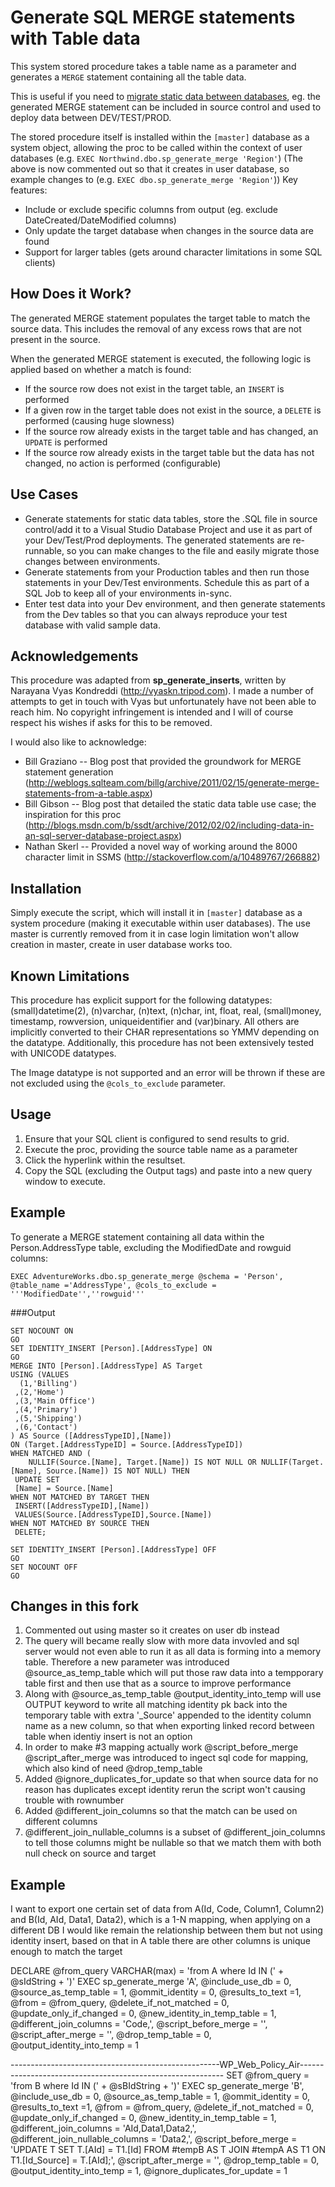 Generate SQL MERGE statements with Table data
=============================================

This system stored procedure takes a table name as a parameter and generates a `MERGE` statement containing all the table data. 

This is useful if you need to [migrate static data between databases](http://support.ready-roll.com/customer/portal/articles/437299-including-static-data-in-db-deployments), eg. the generated MERGE statement can be included in source control and used to deploy data between DEV/TEST/PROD.

The stored procedure itself is installed within the `[master]` database as a system object, allowing the proc to be called within the context of user databases (e.g. `EXEC Northwind.dbo.sp_generate_merge 'Region'`)
(The above is now commented out so that it creates in user database, so example changes to  (e.g. `EXEC dbo.sp_generate_merge 'Region'`))
Key features:

- Include or exclude specific columns from output (eg. exclude DateCreated/DateModified columns)
- Only update the target database when changes in the source data are found
- Support for larger tables (gets around character limitations in some SQL clients)


## How Does it Work?
The generated MERGE statement populates the target table to match the source data. This includes the removal of any excess rows that are not present in the source.

When the generated MERGE statement is executed, the following logic is applied based on whether a match is found:

- If the source row does not exist in the target table, an `INSERT` is performed
- If a given row in the target table does not exist in the source, a `DELETE` is performed (causing huge slowness)
- If the source row already exists in the target table and has changed, an `UPDATE` is performed
- If the source row already exists in the target table but the data has not changed, no action is performed (configurable)


## Use Cases
- Generate statements for static data tables, store the .SQL file in source control/add it to a Visual Studio Database Project and use it as part of your Dev/Test/Prod deployments. The generated statements are re-runnable, so you can make changes to the file and easily migrate those changes between environments. 
- Generate statements from your Production tables and then run those statements in your Dev/Test environments. Schedule this as part of a SQL Job to keep all of your environments in-sync. 
- Enter test data into your Dev environment, and then generate statements from the Dev tables so that you can always reproduce your test database with valid sample data.


## Acknowledgements
This procedure was adapted from **sp\_generate\_inserts**, written by Narayana Vyas Kondreddi (http://vyaskn.tripod.com). I made a number of attempts to get in touch with Vyas but unfortunately have not been able to reach him. No copyright infringement is intended and I will of course respect his wishes if asks for this to be removed.

I would also like to acknowledge:

- Bill Graziano -- Blog post that provided the groundwork for MERGE statement generation
 (http://weblogs.sqlteam.com/billg/archive/2011/02/15/generate-merge-statements-from-a-table.aspx)
- Bill Gibson  -- Blog post that detailed the static data table use case; the inspiration for this proc
 (http://blogs.msdn.com/b/ssdt/archive/2012/02/02/including-data-in-an-sql-server-database-project.aspx)
- Nathan Skerl -- Provided a novel way of working around the 8000 character limit in SSMS
 (http://stackoverflow.com/a/10489767/266882)
 
 
## Installation
Simply execute the script, which will install it in `[master]` database as a system procedure (making it executable within user databases).
The use master is currently removed from it in case login limitation won't allow creation in master, create in user database works too.

## Known Limitations
This procedure has explicit support for the following datatypes: (small)datetime(2), (n)varchar, (n)text, (n)char, int, float, real, (small)money, timestamp, rowversion, uniqueidentifier and (var)binary. All others are implicitly converted to their CHAR representations so YMMV depending on the datatype. Additionally, this procedure has not been extensively tested with UNICODE datatypes.

The Image datatype is not supported and an error will be thrown if these are not excluded using the `@cols_to_exclude` parameter.


## Usage
1. Ensure that your SQL client is configured to send results to grid.
2. Execute the proc, providing the source table name as a parameter
3. Click the hyperlink within the resultset.
4. Copy the SQL (excluding the Output tags) and paste into a new query window to execute.


## Example
To generate a MERGE statement containing all data within the Person.AddressType table, excluding the ModifiedDate and rowguid columns:

```
EXEC AdventureWorks.dbo.sp_generate_merge @schema = 'Person', @table_name ='AddressType', @cols_to_exclude = '''ModifiedDate'',''rowguid'''
```

###Output

```
SET NOCOUNT ON
GO 
SET IDENTITY_INSERT [Person].[AddressType] ON
GO
MERGE INTO [Person].[AddressType] AS Target
USING (VALUES
  (1,'Billing')
 ,(2,'Home')
 ,(3,'Main Office')
 ,(4,'Primary')
 ,(5,'Shipping')
 ,(6,'Contact')
) AS Source ([AddressTypeID],[Name])
ON (Target.[AddressTypeID] = Source.[AddressTypeID])
WHEN MATCHED AND (
    NULLIF(Source.[Name], Target.[Name]) IS NOT NULL OR NULLIF(Target.[Name], Source.[Name]) IS NOT NULL) THEN
 UPDATE SET
 [Name] = Source.[Name]
WHEN NOT MATCHED BY TARGET THEN
 INSERT([AddressTypeID],[Name])
 VALUES(Source.[AddressTypeID],Source.[Name])
WHEN NOT MATCHED BY SOURCE THEN 
 DELETE;

SET IDENTITY_INSERT [Person].[AddressType] OFF
GO
SET NOCOUNT OFF
GO
```
## Changes in this fork
1. Commented out using master so it creates on user db instead
2. The query will became really slow with more data invovled and sql server would not even able to run it as all data is forming into a memory table. Therefore a new parameter was introduced @source_as_temp_table which will put those raw data into a tempporary table first and then use that as a source to improve performance
3. Along with @source_as_temp_table @output_identity_into_temp will use OUTPUT keyword to write all matching identity pk back into the temporary table with extra '_Source' appended to the identity column name as a new column, so that when exporting linked record between table when identiy insert is not an option
4. In order to make #3 mapping actually work @script_before_merge @script_after_merge was introduced to ingect sql code for mapping, which also kind of need @drop_temp_table
5. Added @ignore_duplicates_for_update so that when source data for no reason has duplicates except identity rerun the script won't causing trouble with rownumber
6. Added @different_join_columns so that the match can be used on different columns
7. @different_join_nullable_columns is a subset of @different_join_columns to tell those columns might be nullable so that we match them with both null check on source and target

## Example

I want to export one certain set of data from A(Id, Code, Column1, Column2) and B(Id, AId, Data1, Data2), which is a 1-N mapping, when applying on a different DB I would like remain the relationship between them but not using identity insert, based on that in A table there are other columns is unique enough to match the target

DECLARE @from_query VARCHAR(max) = 'from A where Id IN (' + @sIdString + ')'
EXEC sp_generate_merge 'A', @include_use_db = 0,  @source_as_temp_table = 1, @ommit_identity = 0, @results_to_text =1,
		@from = @from_query, @delete_if_not_matched = 0, @update_only_if_changed = 0,
		@new_identity_in_temp_table = 1, @different_join_columns = 'Code,',
 		@script_before_merge = '',
		@script_after_merge = '',
		@drop_temp_table = 0, @output_identity_into_temp = 1

----------------------------------------------------WP_Web_Policy_Air-----------------------------------------------------------
SET @from_query = 'from B where Id IN (' + @sBIdString + ')'
EXEC sp_generate_merge 'B', @include_use_db = 0,  @source_as_temp_table = 1, @ommit_identity = 0, @results_to_text =1,
		@from = @from_query, @delete_if_not_matched = 0,  @update_only_if_changed = 0,
		@new_identity_in_temp_table = 1, @different_join_columns = 'AId,Data1,Data2,',
		@different_join_nullable_columns = 'Data2,',
 		@script_before_merge = 'UPDATE T
								SET T.[AId] = T1.[Id]
								FROM  #tempB AS T 
									JOIN #tempA AS T1
										ON T1.[Id_Source] = T.[AId];',
		@script_after_merge = '',
		@drop_temp_table = 0, @output_identity_into_temp = 1, @ignore_duplicates_for_update = 1
